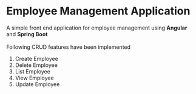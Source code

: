 # Employee Management Application
A simple front end application for employee management using **Angular** and **Spring Boot**
<br>
<br>
Following CRUD features have been implemented
<ol>
  <li>Create Employee</li>
  <li>Delete Employee</li>
  <li>List Employee</li>
  <li>View Employee</li>
  <li>Update Employee</li>
</ol>
